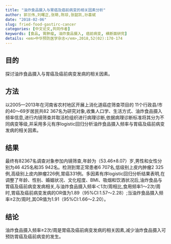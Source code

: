 ```yaml
---
title: "油炸食品摄入与胃癌及癌前病变的相关因素分析"
author: 郭兰伟,刘曙正,张萌,陈琼,张韶凯,孙喜斌
date: "2018-02-06"
slug: fried-food-gastirc-cancer
categories: [中文论文,共同作者]
keywords: [食品, 胃肿瘤, 油炸食品摄入, 癌前病变, 横断面研究]
details: <em>中华预防医学杂志</em>,2018,52(02):170-174
---
```

## 目的
探讨油炸食品摄入与胃癌及癌前病变发病的相关因素。

## 方法
以2005—2013年在河南省农村地区开展上消化道癌症筛查项目的 11个行政县/市的40～69岁居民共82 367名为研究对象,收集人口学、生活方式、油炸食品摄入频率信息,进行内镜筛查并取活检组织进行病理诊断,依据病理诊断标准将其分为不同病变等级,并采用多元有序logistic回归分析油炸食品摄入频率与胃癌及癌前病变发病的相关因素。

## 结果
最终有82367名调查对象参加内镜筛查,年龄为（53.46±8.07）岁,男性和女性分别为46 425名和35 942名。检测到胃正常患者6 707名,低级别上皮内肿瘤2 325例,高级别上皮内肿瘤226例,胃癌331例。多因素有序logistic回归分析结果表明,在调整了年龄、性别、婚姻状况、文化程度、BMI、吸烟和饮酒状况后,油炸食品与胃癌及癌前病变发病相关,与油炸食品摄入频率＜1次/周相比,食用频率1～2次/周时,胃癌及癌前病变发病的OR值为1.89（95%CI:1.57～2.28）;当油炸食品摄入频率≥2次/周时,其OR值为1.91（95%CI:1.66～2.20）。

## 结论
油炸食品摄入频率≥2次/周是胃癌及癌前病变发病的相关因素,减少油炸食品摄入可预防胃癌及癌前病变的发生。
